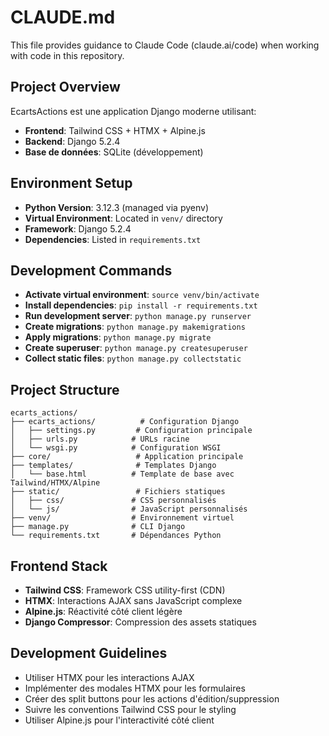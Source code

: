 # CLAUDE.md

This file provides guidance to Claude Code (claude.ai/code) when working with code in this repository.

## Project Overview

EcartsActions est une application Django moderne utilisant:
- **Frontend**: Tailwind CSS + HTMX + Alpine.js
- **Backend**: Django 5.2.4
- **Base de données**: SQLite (développement)

## Environment Setup

- **Python Version**: 3.12.3 (managed via pyenv)
- **Virtual Environment**: Located in `venv/` directory
- **Framework**: Django 5.2.4
- **Dependencies**: Listed in `requirements.txt`

## Development Commands

- **Activate virtual environment**: `source venv/bin/activate`
- **Install dependencies**: `pip install -r requirements.txt`
- **Run development server**: `python manage.py runserver`
- **Create migrations**: `python manage.py makemigrations`
- **Apply migrations**: `python manage.py migrate`
- **Create superuser**: `python manage.py createsuperuser`
- **Collect static files**: `python manage.py collectstatic`

## Project Structure

```
ecarts_actions/
├── ecarts_actions/          # Configuration Django
│   ├── settings.py         # Configuration principale
│   ├── urls.py            # URLs racine
│   └── wsgi.py            # Configuration WSGI
├── core/                   # Application principale
├── templates/              # Templates Django
│   └── base.html          # Template de base avec Tailwind/HTMX/Alpine
├── static/                 # Fichiers statiques
│   ├── css/               # CSS personnalisés
│   └── js/                # JavaScript personnalisés
├── venv/                  # Environnement virtuel
├── manage.py              # CLI Django
└── requirements.txt       # Dépendances Python
```

## Frontend Stack

- **Tailwind CSS**: Framework CSS utility-first (CDN)
- **HTMX**: Interactions AJAX sans JavaScript complexe
- **Alpine.js**: Réactivité côté client légère
- **Django Compressor**: Compression des assets statiques

## Development Guidelines

- Utiliser HTMX pour les interactions AJAX
- Implémenter des modales HTMX pour les formulaires
- Créer des split buttons pour les actions d'édition/suppression
- Suivre les conventions Tailwind CSS pour le styling
- Utiliser Alpine.js pour l'interactivité côté client